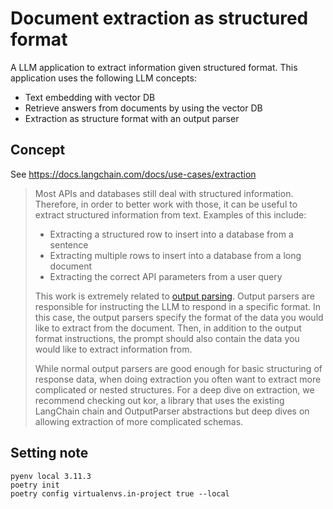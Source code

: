 # Document extraction as structured format

A LLM application to extract information given structured format. This application uses the following LLM concepts:

- Text embedding with vector DB
- Retrieve answers from documents by using the vector DB
- Extraction as structure format with an output parser

## Concept

See https://docs.langchain.com/docs/use-cases/extraction

>Most APIs and databases still deal with structured information. Therefore, in order to better work with those, it can be useful to extract structured information from text. Examples of this include:
>
>- Extracting a structured row to insert into a database from a sentence
>- Extracting multiple rows to insert into a database from a long document
>- Extracting the correct API parameters from a user query
>
>This work is extremely related to [output parsing](https://python.langchain.com/en/latest/modules/prompts/output_parsers.html). Output parsers are responsible for instructing the LLM to respond in a specific format. In this case, the output parsers specify the format of the data you would like to extract from the document. Then, in addition to the output format instructions, the prompt should also contain the data you would like to extract information from.
>
>While normal output parsers are good enough for basic structuring of response data, when doing extraction you often want to extract more complicated or nested structures. For a deep dive on extraction, we recommend checking out kor, a library that uses the existing LangChain chain and OutputParser abstractions but deep dives on allowing extraction of more complicated schemas.

## Setting note

```
pyenv local 3.11.3
poetry init
poetry config virtualenvs.in-project true --local
```
